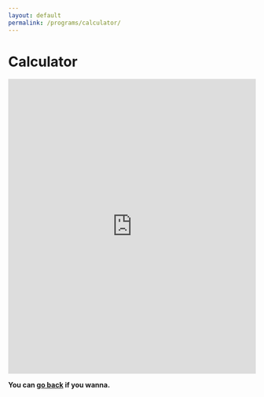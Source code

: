 ```yaml
---
layout: default
permalink: /programs/calculator/
---
```

<h1><b>Calculator</b></h1>
<html> 
    <iframe src="https://trinket.io/embed/python/33f1358bed?toggleCode=true&runOption=run&start=result" width="100%" height="600" frameborder="0" marginwidth="0" marginheight="0" allowfullscreen></iframe>
    <p><b>You can <a href="/programs/">go back</a> if you wanna.</b></p>
</html> 
